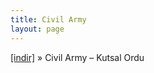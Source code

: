```yaml
---
title: Civil Army
layout: page
---
```


<a href="https://cloud.mail.ru/public/2d7ef03d5600/Civil%20Army%20-%20Kutsal%20Ordu" target="_blank">[indir]</a>  »  Civil Army &#8211; Kutsal Ordu